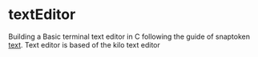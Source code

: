 # textEditor
 Building a Basic terminal text editor in C following the guide of snaptoken
 [text](https://viewsourcecode.org/snaptoken/kilo/index.html). Text editor is based of the kilo text editor
